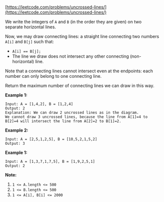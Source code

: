 [https://leetcode.com/problems/uncrossed-lines/](https://leetcode.com/problems/uncrossed-lines/)

We write the integers of `A` and `B` (in the order they are given) on two separate horizontal lines.

Now, we may draw connecting lines: a straight line connecting two numbers `A[i]` and `B[j]` such that:

- `A[i] == B[j];`
- The line we draw does not intersect any other connecting (non-horizontal) line.

Note that a connecting lines cannot intersect even at the endpoints: each number can only belong to one connecting line.

Return the maximum number of connecting lines we can draw in this way.

**Example 1:**
```
Input: A = [1,4,2], B = [1,2,4]
Output: 2
Explanation: We can draw 2 uncrossed lines as in the diagram.
We cannot draw 3 uncrossed lines, because the line from A[1]=4 to B[2]=4 will intersect the line from A[2]=2 to B[1]=2.
```

**Example 2:**
```
Input: A = [2,5,1,2,5], B = [10,5,2,1,5,2]
Output: 3
```

**Example 1:**
```
Input: A = [1,3,7,1,7,5], B = [1,9,2,5,1]
Output: 2
```

**Note:**

1. `1 <= A.length <= 500`
2. `1 <= B.length <= 500`
3. `1 <= A[i], B[i] <= 2000`

